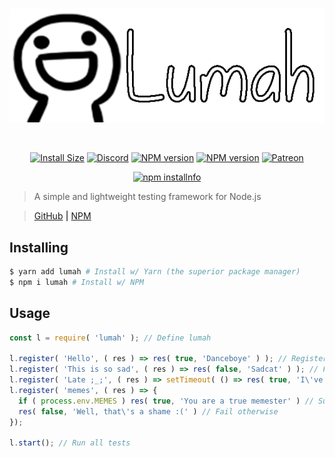 <div align="center">
  <br />
  <p>
    <a href="https://github.com/PassTheWessel/lumah"><img src="media/logo.png" alt="lumah" /></a>
  </p>
  <br />
  <p>
    <a href="#"><img src="https://packagephobia.now.sh/badge?p=lumah" alt="Install Size" /></a>
    <a href="https://discord.gg/SV7DAE9"><img src="https://discordapp.com/api/guilds/107131083958538240/embed.png" alt="Discord" /></a>
    <a href="https://www.npmjs.com/package/lumah"><img src="https://img.shields.io/npm/v/lumah.svg?maxAge=3600" alt="NPM version" /></a>
    <a href="https://www.npmjs.com/package/lumah"><img src="https://img.shields.io/npm/dt/lumah.svg?maxAge=3600" alt="NPM version" /></a>
    <a href="https://www.patreon.com/wessel"><img src="https://img.shields.io/badge/donate-patreon-F96854.svg" alt="Patreon" /></a>
  </p>
  <p>
    <a href="https://nodei.co/npm/lumah/"><img src="https://nodei.co/npm/lumah.png?downloads=true&stars=true" alt="npm installnfo" /></a>
  </p>
</div>

> A simple and lightweight testing framework for Node.js

> [GitHub](https://www.github.com/PassTheWessel/Kirbe) **|** [NPM](https://www.npmjs.com/package/kirbe)

## Installing
```sh
$ yarn add lumah # Install w/ Yarn (the superior package manager)
$ npm i lumah # Install w/ NPM
```

## Usage
```js
const l = require( 'lumah' ); // Define lumah

l.register( 'Hello', ( res ) => res( true, 'Danceboye' ) ); // Register a test with the name "Hello" and succeed with the message "Danceboye"
l.register( 'This is so sad', ( res ) => res( false, 'Sadcat' ) ); // Fail with the message "sadcat"
l.register( 'Late ;_;', ( res ) => setTimeout( () => res( true, 'I\'ve came!' ), 500 ) ); // Succeed after 500ms 
l.register( 'memes', ( res ) => {
  if ( process.env.MEMES ) res( true, 'You are a true memester' ) // Success if process.env has the value "MEMES"
  res( false, 'Well, that\'s a shame :(' ) // Fail otherwise
});

l.start(); // Run all tests
```